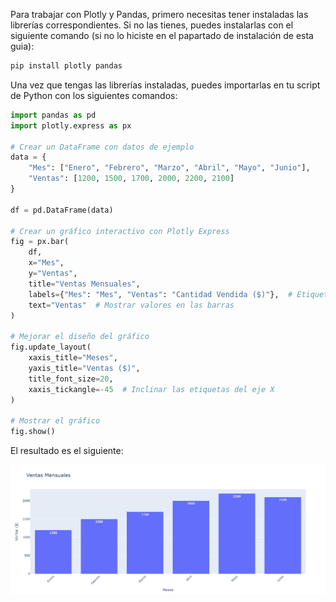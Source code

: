 Para trabajar con Plotly y Pandas, primero necesitas tener instaladas las librerías correspondientes. Si no las tienes, puedes instalarlas con el siguiente comando (si no lo hiciste en el papartado de instalación de esta guia):

```bash
pip install plotly pandas
```

Una vez que tengas las librerías instaladas, puedes importarlas en tu script de Python con los siguientes comandos:

```python
import pandas as pd
import plotly.express as px

# Crear un DataFrame con datos de ejemplo
data = {
    "Mes": ["Enero", "Febrero", "Marzo", "Abril", "Mayo", "Junio"],
    "Ventas": [1200, 1500, 1700, 2000, 2200, 2100]
}

df = pd.DataFrame(data)

# Crear un gráfico interactivo con Plotly Express
fig = px.bar(
    df, 
    x="Mes", 
    y="Ventas", 
    title="Ventas Mensuales",
    labels={"Mes": "Mes", "Ventas": "Cantidad Vendida ($)"},  # Etiquetas
    text="Ventas"  # Mostrar valores en las barras
)

# Mejorar el diseño del gráfico
fig.update_layout(
    xaxis_title="Meses",
    yaxis_title="Ventas ($)",
    title_font_size=20,
    xaxis_tickangle=-45  # Inclinar las etiquetas del eje X
)

# Mostrar el gráfico
fig.show()
```	
El resultado es el siguiente:

![Ventas anuales](images/plotly-y-pandas.png)